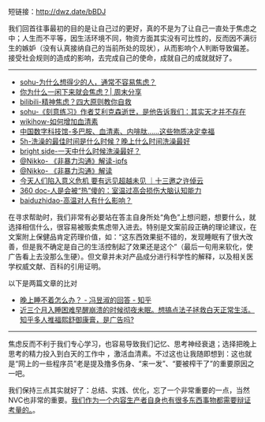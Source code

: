 短链接：http://dwz.date/bBDJ

我们回首往事最初的目的是让自己过的更好，真的不是为了让自己一直处于焦虑之中；人生而不平等，因生活环境不同，物资方面其实没有可比性的，反而因不满衍生的嫉妒（没有认真接纳自己的当前所处的现状），从而影响个人判断导致偏差。接受社会规则的造成的影响，去完成自己的使命，成就自己的成就就好了。

---

* [sohu-为什么想得少的人，通常不容易焦虑？](https://www.sohu.com/a/152341570_661493)
* [你为什么一闲下来就会焦虑？| 周末分享 ](https://www.sohu.com/a/226889029_99981833)
* [bilibili-精神焦虑？四大原则教你自救](https://www.bilibili.com/read/cv6521310)
* [sohu-《刻意练习》作者艾利克森逝世，是他告诉我们：其实天才并不存在 ](https://www.sohu.com/a/408979671_661493)
* [wikihow-如何增加血清素](https://zh.wikihow.com/%E5%A2%9E%E5%8A%A0%E8%A1%80%E6%B8%85%E7%B4%A0#_note-3)
* [中国数字科技馆-多巴胺、血清素、内啡肽……这些物质决定幸福](https://baijiahao.baidu.com/s?id=1600767706403689722&wfr=spider&for=pc)
* [5h-洗澡的最佳时间是什么时候？晚上什么时间洗澡最好](http://www.5h.com/ys/14104.html)
* [bright side-一天中什么时候洗澡最好？](https://tv.sohu.com/v/dXMvMzM4NDUwNzYwLzEyOTkzMTM2NS5zaHRtbA==.html)
* [@Nikko- 《非暴力沟通》解读-ipfs](https://hardbin.com/ipfs/QmZKrjrFdCYvJXBLv5zUJKtm61AasJMCXDKhMDrHXyyYGe)
* [@Nikko- 《非暴力沟通》解读](https://matters.news/@Nikko/%E6%88%91%E4%BB%AC%E5%8F%AF%E4%BB%A5%E6%94%B9%E5%8F%98%E5%BD%BC%E6%AD%A4-%E9%9D%9E%E6%9A%B4%E5%8A%9B%E6%B2%9F%E9%80%9A%E5%AE%9E%E7%94%A8%E6%8C%87%E5%8D%97-zdpuB3HP7Af7jafiC9a3RfVBxVk6wT2jXjW6zbt9N5129orLp)
* [今天人们陷入意义危机 要有远见超越未见 ｜十三邀之许倬云](https://v.qq.com/x/cover/mzc0020019dz35p/p307602x7ny.html)
* [360 doc-人是会被“热”傻的：室温过高会损伤大脑认知能力](http://www.360doc.com/content/18/0806/21/33163243_776205692.shtml)
* [baiduzhidao-高温对人有什么影响？](https://zhidao.baidu.com/question/49373211.html)

在寻求帮助时，我们非常有必要站在答主自身所处“角色”上想问题，想要什么，就选择相信什么，很容易被贩卖焦虑带入进去。特别是文案前段正确的理论建议，在文案附上保健品肯定药理价值，如：“这东西效果挺不错的，发现睡眠有了很大改善，但是我不确定是自己的生活控制起了效果还是这个”（最后一句用来软化，使广告看上去没那么生硬）。但文章并未对产品成分进行科学性的解释，以及相关医学权威文献、百科的引用证明。

以下是两篇文章的比对

* [晚上睡不着怎么办？ - 冯昱淑的回答 - 知乎](https://www.zhihu.com/question/19941389/answer/1284128312)
* [近三个月入睡困难早醒崩溃的时候彻夜未眠。想搞点法子拯救白天正常生活。知乎多人推福熙舒御康膏，是广告吗?](https://www.zhihu.com/question/397651797)

---


焦虑反而不利于我们专心学习，也容易导致我们记忆、思考神经衰退；选择把晚上思考的精力投入到白天的工作中 ，激活血清素。不过这也让我随即想到：这也就是“网上的一些程序员”老是提及撸多伤身、“来一发”、“要被榨干了”的重要原因之一吧。

我们保持三点其实就好了：总结、实践、优化，忘了一个非常重要的一点，当然NVC也非常的重要。[我们作为一个内容生产者自身也有很多东西事物都需要辩证考量的。](https://baijiahao.baidu.com/s?id=1585037331210541348&wfr=spider&for=pc&isFailFlag=1&qq-pf-to=pcqq.group)。
